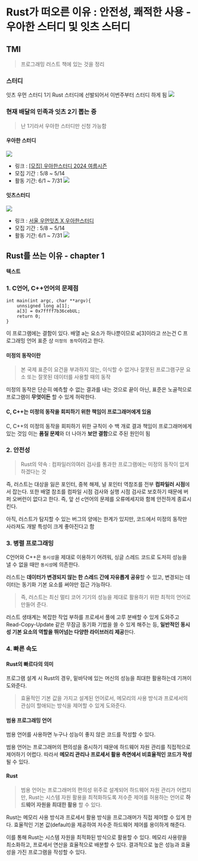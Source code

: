 # Rust가 떠오른 이유 : 안전성, 쾌적한 사용 - 우아한 스터디 및 잇츠 스터디

## TMI

> 프로그래밍 러스트 책에 있는 것을 정리

### 스터디

잇츠 우먼 스터디 1기 Rust 스터디에 선발되어서 이번주부터 스터디 하게 됨 ![](https://velog.velcdn.com/images/prettylee620/post/85b92868-c1f6-4adc-9a35-09151e151212/image.png)

### 현재 배달의 민족과 잇츠 2기 뽑는 중

> 난 1기라서 우아한 스터디만 신청 가능함

#### 우아한 스터디

![](https://velog.velcdn.com/images/prettylee620/post/93ca11cd-70c3-4f15-a235-9814e8705a11/image.png)

* 링크 : [\[모집\] 우아한스터디 2024 여름시즌](https://techblog.woowahan.com/17328/)
* 모집 기간 : 5/8 \~ 5/14
* 활동 기간: 6/1 \~ 7/31 ![](https://velog.velcdn.com/images/prettylee620/post/b5d68b3c-6436-4c1e-bb42-ef7a548e36ea/image.png)

#### 잇츠스터디

![](https://velog.velcdn.com/images/prettylee620/post/566c0379-5481-459d-b92e-b85ba2492089/image.png)

* 링크 : [서울 우먼잇츠 X 우아한스터디](https://puffy-stick-fa1.notion.site/X-5936365761834b0d9b99722d71515fd8)
* 모집 기간 : 5/8 \~ 5/14
* 활동 기간: 6/1 \~ 7/31 ![](https://velog.velcdn.com/images/prettylee620/post/988bbbc9-dee6-42f0-9beb-8cfe8be0e0ca/image.png)

## Rust를 쓰는 이유 - chapter 1

**텍스트**

### 1. C언어, C++언어의 문제점

```C언어
int main(int argc, char **argv){
	unnsigned long a[1];
    a[3] = 0x7ffff7b36cebUL;
    return 0;
}
```

이 프로그램에는 결함이 있다. 배열 a는 요소가 하나뿐이므로 a\[3]이라고 쓰는건 C 프로그래밍 언어 표준 상 `미정의 동작`이라고 한다.

#### 미정의 동작이란

> 본 국제 표준이 요건을 부과하지 않는, 이식할 수 없거나 잘못된 프로그램구문 요소 또는 잘못된 데이터를 사용할 때의 동작

미정의 동작은 단순히 예측할 수 없는 결과를 내는 것으로 끝이 아닌, 표준은 노골적으로 프로그램이 **무엇이든** 할 수 있게 허락한다.

#### C, C++는 미정의 동작을 회피하기 위한 책임이 프로그래머에게 있음

C, C++의 미정의 동작을 회피하기 위한 규칙이 수 백 개로 결과 책임이 프로그래머에게 있는 것임 이는 **품질 문제**와 더 나아가 **보안 결함**으로 주된 원인이 됨

### 2. 안전성

> Rust의 약속 : 컴파일러의여러 검사를 통과한 프로그램에는 미정의 동작이 없게 하겠다는 것

즉, 러스트는 대상을 잃은 포인터, 중복 해제, 널 포인터 역참조를 전부 **컴파일러 시점**에서 잡는다. 또한 배열 참조를 컴파일 시점 검사와 실행 시점 검사로 보호하기 때문에 버퍼 오버런이 없다고 한다. 즉, 앞 선 c언어의 문제를 오류메세지와 함께 안전하게 종료시킨다.

아직, 러스트가 탐지할 수 있는 버그의 양에는 한계가 있지만, 코드에서 미정의 동작만 사라져도 개발 특성이 크게 좋아진다고 함

### 3. 병렬 프로그래밍

C언어와 C++은 `동시성`을 제대로 이용하기 어려워, 싱글 스레드 코드로 도저히 성능을 낼 수 없을 때만 `동시성`에 의존한다.

러스트는 **데이터가 변경되지 않는 한 스레드 간에 자유롭게 공유**할 수 있고, 변경되는 데이터는 동기화 기본 요소를 써야만 접근 가능하다.

> 즉, 러스트는 최신 멀티 코어 기기의 성능을 제대로 활용하기 위한 최적의 언어로 만들어 준다.

러스트 생태계는 복잡한 작업 부하를 프로세서 풀에 고루 분배할 수 있게 도와주고 Read-Copy-Update 같은 무잠금 동기화 기법을 쓸 수 있게 해주는 등, **일반적인 동시성 기본 요소의 역할을 뛰어넘는 다양한 라이브러리 제공**한다.

### 4. 빠른 속도

#### Rust의 빠르다의 의미

프로그램 설계 시 Rust의 경우, 밑바닥에 있는 머신의 성능을 최대한 활용하는데 기꺼이 도와준다.

> 효율적인 기본 값을 가지고 설계된 언어로서, 메모리의 사용 방식과 프로세서의 관심이 할애되는 방식을 제어할 수 있게 도와준다.

#### 범용 프로그래밍 언어

범용 언어를 사용하면 누구나 성능이 좋지 않은 코드를 작성할 수 있다.

범용 언어는 프로그래머의 편의성을 중시하기 때문에 하드웨어 자원 관리를 직접적으로 제어하기 어렵다. 따라서 **메모리 관리나 프로세서 활용 측면에서 비효율적인 코드가 작성**될 수 있다.

#### Rust

> 범용 언어는 프로그래머의 편의성 위주로 설계되어 하드웨어 자원 관리가 어렵지만, Rust는 시스템 자원 활용을 최적화하도록 저수준 제어를 허용하는 언어로 **하드웨어 자원을 최대한 활용** 할 수 있다.

Rust는 메모리 사용 방식과 프로세서 활용 방식을 프로그래머가 직접 제어할 수 있게 한다. 효율적인 기본 값(default)을 제공하여 저수준 하드웨어 제어를 용이하게 해준다.

이를 통해 Rust는 시스템 자원을 최적화된 방식으로 활용할 수 있다. 메모리 사용량을 최소화하고, 프로세서 연산을 효율적으로 배분할 수 있다. 결과적으로 높은 성능과 효율성을 가진 프로그램을 작성할 수 있다.
